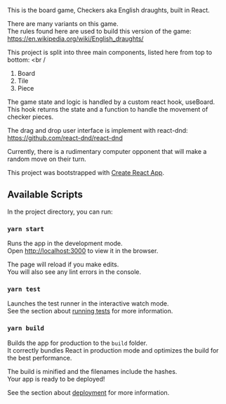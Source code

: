 This is the board game, Checkers aka English draughts, built in React.

There are many variants on this game. <br />
The rules found here are used to build this version of the game: <br />
https://en.wikipedia.org/wiki/English_draughts/

This project is split into three main components, listed here from top to bottom: <br /
1. Board
2. Tile
3. Piece

The game state and logic is handled by a custom react hook, useBoard. <br /> 
This hook returns the state and a function to handle the movement of checker pieces.

The drag and drop user interface is implement with react-dnd: <br />
https://github.com/react-dnd/react-dnd

Currently, there is a rudimentary computer opponent that will make a random move on their turn.

This project was bootstrapped with [Create React App](https://github.com/facebook/create-react-app).

## Available Scripts

In the project directory, you can run:

### `yarn start`

Runs the app in the development mode.<br />
Open [http://localhost:3000](http://localhost:3000) to view it in the browser.

The page will reload if you make edits.<br />
You will also see any lint errors in the console.

### `yarn test`

Launches the test runner in the interactive watch mode.<br />
See the section about [running tests](https://facebook.github.io/create-react-app/docs/running-tests) for more information.

### `yarn build`

Builds the app for production to the `build` folder.<br />
It correctly bundles React in production mode and optimizes the build for the best performance.

The build is minified and the filenames include the hashes.<br />
Your app is ready to be deployed!

See the section about [deployment](https://facebook.github.io/create-react-app/docs/deployment) for more information.
